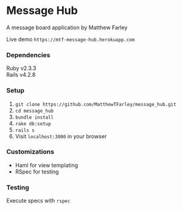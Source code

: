 # Message Hub
  A message board application by Matthew Farley

  Live demo `https://mtf-message-hub.herokuapp.com`

### Dependencies
Ruby v2.3.3  
Rails v4.2.8

### Setup
1. `git clone https://github.com/MatthewTFarley/message_hub.git`
2. `cd message_hub`
3. `bundle install`
4. `rake db:setup`
5. `rails s`
6. Visit `localhost:3000` in your browser

### Customizations
* Haml for view templating
* RSpec for testing

### Testing
Execute specs with `rspec`
